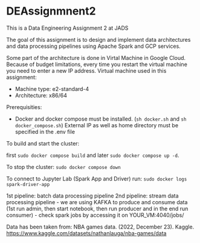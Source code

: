 # DEAssignmnent2
This is a Data Engineering Assignment 2 at JADS

The goal of this assignment is to design and implement data architectures and data processing pipelines using Apache Spark and GCP services.

Some part of the architecture is done in Virtal Machine in Google Cloud. Because of budget limitations, every time you restart the virtual machine you need to enter a new IP address. 
Virtual machine used in this assignment: 
- Machine type: e2-standard-4
- Architecture: x86/64

Prerequisities:
 - Docker and docker compose must be installed. (`sh docker.sh` and `sh docker_compose.sh`)
External IP as well as home directory must be specified in the .env file

To build and start the cluster:

first `sudo docker compose build` and later `sudo docker compose up -d`. 

To stop the cluster:
`sudo docker compose down`

To connect to Jupyter Lab (Spark App and Driver) run: `sudo docker logs spark-driver-app`

1st pipeline: batch data processing pipeline
2nd pipeline: stream data processing pipeline 
    - we are using KAFKA to produce and consume data (1st run admin, then start notebook, then run producer and in the end run consumer)
    - check spark jobs by accessing it on YOUR_VM:4040/jobs/ 
    

Data has been taken from: 
NBA games data. (2022, December 23). Kaggle. 
https://www.kaggle.com/datasets/nathanlauga/nba-games/data
